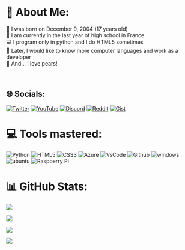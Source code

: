 # 💫 About Me:

🎂 I was born on December 9, 2004 (17 years old)<br>
🎒 I am currently in the last year of high school in France<br>
💻 I program only in python and I do HTML5 sometimes<br>
💭 Later, I would like to know more computer languages ​​and work as a developer<br>
🍐 And... I love pears!<br>


<br>

## 🌐 Socials:

[![Twitter](https://img.shields.io/badge/Twitter-%231DA1F2.svg?logo=Twitter&logoColor=white)](https://twitter.com/robipoire)
[![YouTube](https://img.shields.io/badge/YouTube-%23FF0000.svg?logo=YouTube&logoColor=white)](https://youtube.com/c/robipoire)
[![Discord](https://img.shields.io/badge/Discord-%237289DA.svg?logo=Discord&logoColor=white)](https://discord.com/users/411492505024987148)
[![Reddit](https://img.shields.io/badge/Reddit-%23FF4500.svg?logo=Reddit&logoColor=white)](https://reddit.com/u/robipoire)
[![Gist](https://img.shields.io/badge/Gist-%23121011.svg?logo=GitHub&logoColor=white)](https://gist.github.com/robipoire)

# 💻 Tools mastered:

![Python](https://img.shields.io/badge/python-3670A0?style=for-the-badge&logo=python&logoColor=ffdd54)
![HTML5](https://img.shields.io/badge/html5-%23E34F26.svg?style=for-the-badge&logo=html5&logoColor=white)
![CSS3](https://img.shields.io/badge/css3-%231572B6.svg?style=for-the-badge&logo=css3&logoColor=white)
![Azure](https://img.shields.io/badge/-Azure-0089D6?style=for-the-badge&logo=Microsoft-Azure&logoColor=white)
![VsCode](https://img.shields.io/badge/-VSCode-007ACC?style=for-the-badge&logo=Visual-Studio-Code&logoColor=white)
![Github](https://img.shields.io/badge/-Github-181717?style=for-the-badge&logo=Github&logoColor=white)
![windows](https://img.shields.io/badge/-Windows-0078D6?style=for-the-badge&logo=Windows&logoColor=white)
![ubuntu](https://img.shields.io/badge/-Ubuntu-E95420?style=for-the-badge&logo=Ubuntu&logoColor=white)
![Raspberry Pi](https://img.shields.io/badge/-RaspberryPi-C51A4A?style=for-the-badge&logo=Raspberry-Pi)

# 📊 GitHub Stats:

![](https://github-profile-summary-cards.vercel.app/api/cards/profile-details?username=RobiPoire&theme=github_dark)

![](https://github-profile-summary-cards.vercel.app/api/cards/productive-time?username=RobiPoire&theme=github_dark)

![](https://github-readme-stats.vercel.app/api?username=RobiPoire&theme=github_dark&hide_border=true&include_all_commits=true&count_private=true)

![](https://github-readme-stats.vercel.app/api/top-langs/?username=RobiPoire&theme=github_dark&hide_border=true&include_all_commits=true&count_private=true&layout=compact)


